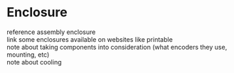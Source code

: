 # Enclosure

reference assembly enclosure\
link some enclosures available on websites like printable\
note about taking components into consideration (what encoders they use, mounting, etc)\
note about cooling

